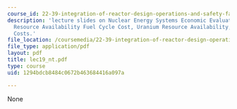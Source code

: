 ```yaml
---
course_id: 22-39-integration-of-reactor-design-operations-and-safety-fall-2006
description: 'lecture slides on Nuclear Energy Systems Economic Evaluations: Uranium
  Resource Availability Fuel Cycle Cost, Uranium Resource Availability, and Fuel Cycle
  Costs.'
file_location: /coursemedia/22-39-integration-of-reactor-design-operations-and-safety-fall-2006/1294bdcb8484c0672b463684416a097a_lec19_nt.pdf
file_type: application/pdf
layout: pdf
title: lec19_nt.pdf
type: course
uid: 1294bdcb8484c0672b463684416a097a

---
```

None